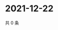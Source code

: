 # 2021-12-22

共 0 条

<!-- BEGIN WEIBO -->
<!-- 最后更新时间 Wed Dec 22 2021 16:18:58 GMT+0800 (China Standard Time) -->

<!-- END WEIBO -->
